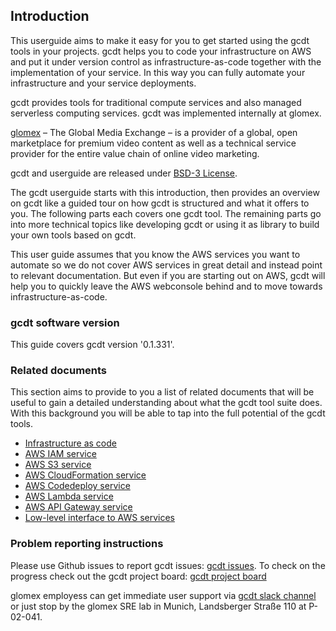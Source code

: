 ## Introduction

This userguide aims to make it easy for you to get started using the gcdt tools in your projects. gcdt helps you to code your infrastructure on AWS and put it under version control as infrastructure-as-code together with the implementation of your service. In this way you can fully automate your infrastructure and your service deployments.

gcdt provides tools for traditional compute services and also managed serverless computing services. gcdt was implemented internally at glomex.

[glomex](http://www.glomex.com/) – The Global Media Exchange – is a provider of a global, open marketplace for premium video content as well as a technical service provider for the entire value chain of online video marketing.

gcdt and userguide are released under [BSD-3 License](http://github.com/glomex/glomex-cloud-deployment-tools/LICENSE.md).

The gcdt userguide starts with this introduction, then provides an overview on gcdt like a guided tour on how gcdt is structured and what it offers to you. The following parts each covers one gcdt tool. The remaining parts go into more technical topics like developing gcdt or using it as library to build your own tools based on gcdt.

This user guide assumes that you know the AWS services you want to automate so we do not cover AWS services in great detail and instead point to relevant documentation. But even if you are starting out on AWS, gcdt will help you to quickly leave the AWS webconsole behind and to move towards infrastructure-as-code.


### gcdt software version

This guide covers gcdt version '0.1.331'.


### Related documents

This section aims to provide to you a list of related documents that will be useful to gain a detailed understanding about what the gcdt tool suite does. With this background you will be able to tap into the full potential of the gcdt tools.  

* [Infrastructure as code](https://martinfowler.com/bliki/InfrastructureAsCode.html)
* [AWS IAM service](https://aws.amazon.com/iam/)
* [AWS S3 service](https://aws.amazon.com/s3/)
* [AWS CloudFormation service](https://aws.amazon.com/cloudformation/)
* [AWS Codedeploy service](https://aws.amazon.com/codedeploy/)
* [AWS Lambda service](https://aws.amazon.com/lambda/)
* [AWS API Gateway service](https://aws.amazon.com/api-gateway/)
* [Low-level interface to AWS services](http://botocore.readthedocs.io/en/latest/index.html)


### Problem reporting instructions

Please use Github issues to report gcdt issues: [gcdt issues](https://github.com/glomex/glomex-cloud-deployment-tools/issues). To check on the progress check out the gcdt project board: [gcdt project board](https://github.com/glomex/glomex-cloud-deployment-tools/projects/1)

glomex employess can get immediate user support via [gcdt slack channel](https://glomex-team.slack.com/messages/gcdt/) or just stop by the glomex SRE lab in Munich, Landsberger Straße 110 
 at P-02-041.
